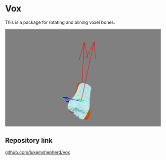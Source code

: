 # Vox

This is a package for rotating and alining voxel bones.

![rotated_image](/images/non_alined.png)


## Repository link
[github.com/lukemshepherd/vox](https://github.com/lukemshepherd/vox)
